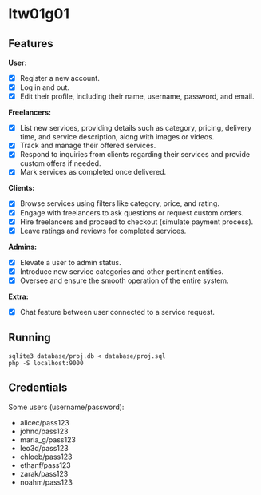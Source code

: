 # ltw01g01

## Features

**User:**
- [x] Register a new account.
- [x] Log in and out.
- [x] Edit their profile, including their name, username, password, and email.

**Freelancers:**
- [x] List new services, providing details such as category, pricing, delivery time, and service description, along with images or videos.
- [x] Track and manage their offered services.
- [x] Respond to inquiries from clients regarding their services and provide custom offers if needed.
- [x] Mark services as completed once delivered.

**Clients:**
- [x] Browse services using filters like category, price, and rating.
- [x] Engage with freelancers to ask questions or request custom orders.
- [x] Hire freelancers and proceed to checkout (simulate payment process).
- [x] Leave ratings and reviews for completed services.

**Admins:**
- [x] Elevate a user to admin status.
- [x] Introduce new service categories and other pertinent entities.
- [x] Oversee and ensure the smooth operation of the entire system.

**Extra:**
- [x] Chat feature between user connected to a service request.

## Running

    sqlite3 database/proj.db < database/proj.sql
    php -S localhost:9000

## Credentials

Some users (username/password):
- alicec/pass123
- johnd/pass123
- maria_g/pass123
- leo3d/pass123
- chloeb/pass123
- ethanf/pass123
- zarak/pass123
- noahm/pass123
